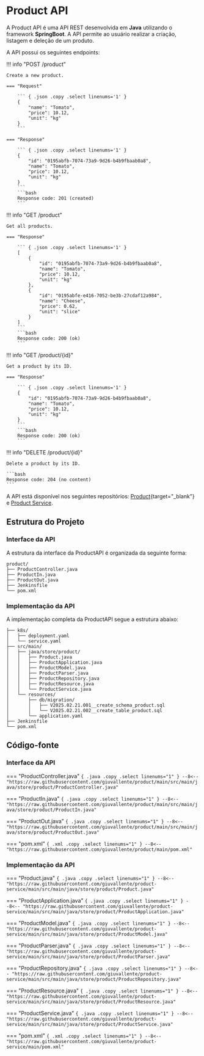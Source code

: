 # Product API

A Product API é uma API REST desenvolvida em **Java** utilizando o framework **SpringBoot**. A API permite ao usuário realizar a criação, listagem e deleção de um produto. 

A API possui os seguintes endpoints:

!!! info "POST /product"

    Create a new product.

    === "Request"

        ``` { .json .copy .select linenums='1' }
        {
            "name": "Tomato",
            "price": 10.12,
            "unit": "kg"
        }
        ```

    === "Response"

        ``` { .json .copy .select linenums='1' }
        {
            "id": "0195abfb-7074-73a9-9d26-b4b9fbaab0a8",
            "name": "Tomato",
            "price": 10.12,
            "unit": "kg"
        }
        ```
        ```bash
        Response code: 201 (created)
        ```

!!! info "GET /product"

    Get all products.

    === "Response"

        ``` { .json .copy .select linenums='1' }
        [
            {
                "id": "0195abfb-7074-73a9-9d26-b4b9fbaab0a8",
                "name": "Tomato",
                "price": 10.12,
                "unit": "kg"
            },
            {
                "id": "0195abfe-e416-7052-be3b-27cdaf12a984",
                "name": "Cheese",
                "price": 0.62,
                "unit": "slice"
            }
        ]
        ```
        ```bash
        Response code: 200 (ok)
        ```

!!! info "GET /product/{id}"

    Get a product by its ID.

    === "Response"

        ``` { .json .copy .select linenums='1' }
        {
            "id": "0195abfb-7074-73a9-9d26-b4b9fbaab0a8",
            "name": "Tomato",
            "price": 10.12,
            "unit": "kg"
        }
        ```
        ```bash
        Response code: 200 (ok)
        ```

!!! info "DELETE /product/{id}"

    Delete a product by its ID.

    ```bash
    Response code: 204 (no content)
    ```

A API está disponível nos seguintes repositórios: [Product](https://github.com/giuvallente/product){target="_blank"} e [Product Service](https://github.com/giuvallente/product-service).

## Estrutura do Projeto 

### Interface da API

A estrutura da interface da ProductAPI é organizada da seguinte forma:

```
product/
├── ProductController.java
├── ProductIn.java
├── ProductOut.java
├── Jenkinsfile
└── pom.xml
```

### Implementação da API

A implementação completa da ProductAPI segue a estrutura abaixo:

```
├── k8s/
│   ├── deployment.yaml
│   └── service.yaml
├── src/main/
│   ├── java/store/product/
│   │   ├── Product.java
│   │   ├── ProductApplication.java
│   │   ├── ProductModel.java
│   │   ├── ProductParser.java
│   │   ├── ProductRepository.java
│   │   ├── ProductResource.java
│   │   └── ProductService.java
│   └── resources/
│       ├── db/migration/
│       │   ├── V2025.02.21.001__create_schema_product.sql
│       │   └── V2025.02.21.002__create_table_product.sql
│       └── application.yaml
├── Jenkinsfile
└── pom.xml

```

## Código-fonte

### Interface da API

=== "ProductController.java"
    ``` { .java .copy .select linenums="1" }
    --8<-- "https://raw.githubusercontent.com/giuvallente/product/main/src/main/java/store/product/ProductController.java"
    ```

=== "ProductIn.java"
    ``` { .java .copy .select linenums="1" }
    --8<-- "https://raw.githubusercontent.com/giuvallente/product/main/src/main/java/store/product/ProductIn.java"    
    ```

=== "ProductOut.java"
    ``` { .java .copy .select linenums="1" }
    --8<-- "https://raw.githubusercontent.com/giuvallente/product/main/src/main/java/store/product/ProductOut.java"
    ```

=== "pom.xml"
    ``` { .xml .copy .select linenums="1" }
    --8<-- "https://raw.githubusercontent.com/giuvallente/product/main/pom.xml"
    ```

### Implementação da API

=== "Product.java"
    ``` { .java .copy .select linenums="1" }
    --8<-- "https://raw.githubusercontent.com/giuvallente/product-service/main/src/main/java/store/product/Product.java"
    ```

=== "ProductApplication.java"
    ``` { .java .copy .select linenums="1" }
    --8<-- "https://raw.githubusercontent.com/giuvallente/product-service/main/src/main/java/store/product/ProductApplication.java"    
    ```

=== "ProductModel.java"
    ``` { .java .copy .select linenums="1" }
    --8<-- "https://raw.githubusercontent.com/giuvallente/product-service/main/src/main/java/store/product/ProductModel.java"
    ```

=== "ProductParser.java"
    ``` { .java .copy .select linenums="1" }
    --8<-- "https://raw.githubusercontent.com/giuvallente/product-service/main/src/main/java/store/product/ProductParser.java"
    ```

=== "ProductRepository.java"
    ``` { .java .copy .select linenums="1" }
    --8<-- "https://raw.githubusercontent.com/giuvallente/product-service/main/src/main/java/store/product/ProductRepository.java"
    ```

=== "ProductResource.java"
    ``` { .java .copy .select linenums="1" }
    --8<-- "https://raw.githubusercontent.com/giuvallente/product-service/main/src/main/java/store/product/ProductResource.java"
    ```

=== "ProductService.java"
    ``` { .java .copy .select linenums="1" }
    --8<-- "https://raw.githubusercontent.com/giuvallente/product-service/main/src/main/java/store/product/ProductService.java"
    ```

=== "pom.xml"
    ``` { .xml .copy .select linenums="1" }
    --8<-- "https://raw.githubusercontent.com/giuvallente/product-service/main/pom.xml"
    ```